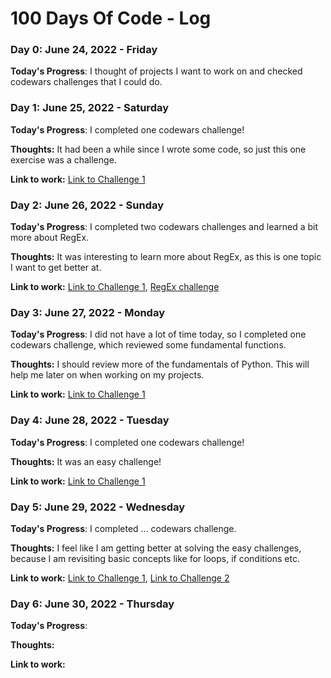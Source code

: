 # 100 Days Of Code - Log

### Day 0: June 24, 2022 - Friday


**Today's Progress**: I thought of projects I want to work on and checked codewars challenges that I could do.

### Day 1: June 25, 2022 - Saturday


**Today's Progress**: I completed one codewars challenge!

**Thoughts:** It had been a while since I wrote some code, so just this one exercise was a challenge.

**Link to work:** [Link to Challenge 1](https://www.codewars.com/kata/reviews/56a5da92af136c8210000051/groups/62b7244398e7f90001638193)


### Day 2: June 26, 2022 - Sunday


**Today's Progress**: I completed two codewars challenges and learned a bit more about RegEx.  

**Thoughts:** It was interesting to learn more about RegEx, as this is one topic I want to get better at. 

**Link to work:** [Link to Challenge 1](https://www.codewars.com/kata/reviews/555acb6d4f0c35acb5000084/groups/5562d60a3d17255fd10000c4), [RegEx challenge](https://www.codewars.com/kata/reviews/5972cebcabb32828300000c2/groups/5972d3c7abb328df060000e5) 

### Day 3: June 27, 2022 - Monday


**Today's Progress**: I did not have a lot of time today, so I completed one codewars challenge, which reviewed some fundamental functions. 

**Thoughts:** I should review more of the fundamentals of Python. This will help me later on when working on my projects.

**Link to work:** [Link to Challenge 1](https://www.codewars.com/kata/reviews/580a6b1b9e05de89e4000029/groups/62ba1aa748f95e0001821db7)


### Day 4: June 28, 2022 - Tuesday


**Today's Progress**: I completed one codewars challenge!

**Thoughts:** It was an easy challenge!

**Link to work:** [Link to Challenge 1](https://www.codewars.com/kata/reviews/559597e79987562a3300002d/groups/62bb545e0aecbd0001370f2d)

### Day 5: June 29, 2022 - Wednesday


**Today's Progress**: I completed ... codewars challenge. 

**Thoughts:** I feel like I am getting better at solving the easy challenges, because I am revisiting basic concepts like for loops, if conditions etc. 

**Link to work:** [Link to Challenge 1](https://www.codewars.com/kata/reviews/5ea1388bae80800001152169/groups/62bcaf8860967b0001eadea0), [Link to Challenge 2](https://www.codewars.com/kata/reviews/55c4624d0538cef0df00009c/groups/5bc58eef168568c3fe0006a2)

### Day 6: June 30, 2022 - Thursday


**Today's Progress**:

**Thoughts:**

**Link to work:**
